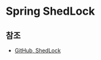 # Spring ShedLock

## 참조

- [GitHub, ShedLock](https://github.com/lukas-krecan/ShedLock#redis-using-spring-redisconnectionfactory)
